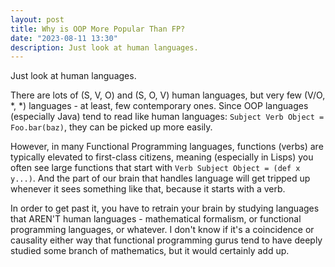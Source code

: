 ```yaml
---
layout: post
title: Why is OOP More Popular Than FP?
date: "2023-08-11 13:30"
description: Just look at human languages.
---
```


Just look at human languages.

There are lots of (S, V, O) and (S, O, V) human languages, but very few (V/O, *, *) languages - at least, few contemporary ones. Since OOP languages (especially Java) tend to read like human languages: `Subject Verb Object = Foo.bar(baz)`, they can be picked up more easily.

However, in many Functional Programming languages, functions (verbs) are typically elevated to first-class citizens, meaning (especially in Lisps) you often see large functions that start with `Verb Subject Object = (def x y...)`. And the part of our brain that handles language will get tripped up whenever it sees something like that, because it starts with a verb.

In order to get past it, you have to retrain your brain by studying languages that AREN'T human languages - mathematical formalism, or functional programming languages, or whatever. I don't know if it's a coincidence or causality either way that functional programming gurus tend to have deeply studied some branch of mathematics, but it would certainly add up.
